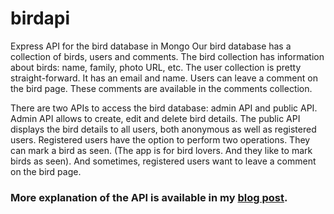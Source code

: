 # birdapi
Express API for the bird database in Mongo
Our bird database has a collection of birds, users and comments. The bird collection has information about birds: name, family, photo URL, etc. The user collection is pretty straight-forward. It has an email and name. Users can leave a comment on the bird page. These comments are available in the comments collection.

There are two APIs to access the bird database: admin API and public API. Admin API allows to create, edit and delete bird details. The public API displays the bird details to all users, both anonymous as well as registered users. Registered users have the option to perform two operations. They can mark a bird as seen. (The app is for bird lovers. And they like to mark birds as seen). And sometimes, registered users want to leave a comment on the bird page.

### More explanation of the API is available in my [blog post](https://vijayt.com/post/build-an-express-api-for-mongo-database/).
